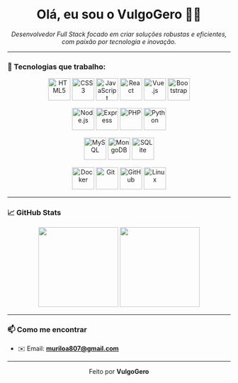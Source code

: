 <h1 align="center">Olá, eu sou o VulgoGero 👨‍💻</h1>
<p align="center">
  <i>Desenvolvedor Full Stack focado em criar soluções robustas e eficientes, com paixão por tecnologia e inovação.</i>
</p>

---

### 🚀 Tecnologias que trabalho:

<p align="center">
  <!-- Front-End -->
  <img src="https://cdn.jsdelivr.net/gh/devicons/devicon/icons/html5/html5-original.svg" alt="HTML5" width="50" height="50"/>
  <img src="https://cdn.jsdelivr.net/gh/devicons/devicon/icons/css3/css3-original.svg" alt="CSS3" width="50" height="50"/>
  <img src="https://cdn.jsdelivr.net/gh/devicons/devicon/icons/javascript/javascript-original.svg" alt="JavaScript" width="50" height="50"/>
  <img src="https://cdn.jsdelivr.net/gh/devicons/devicon/icons/react/react-original.svg" alt="React" width="50" height="50"/>
  <img src="https://cdn.jsdelivr.net/gh/devicons/devicon/icons/vuejs/vuejs-original.svg" alt="Vue.js" width="50" height="50"/>
  <img src="https://cdn.jsdelivr.net/gh/devicons/devicon/icons/bootstrap/bootstrap-original.svg" alt="Bootstrap" width="50" height="50"/>
</p>

<p align="center">
  <!-- Back-End -->
  <img src="https://cdn.jsdelivr.net/gh/devicons/devicon/icons/nodejs/nodejs-original.svg" alt="Node.js" width="50" height="50"/>
  <img src="https://cdn.jsdelivr.net/gh/devicons/devicon/icons/express/express-original.svg" alt="Express" width="50" height="50"/>
  <img src="https://cdn.jsdelivr.net/gh/devicons/devicon/icons/php/php-original.svg" alt="PHP" width="50" height="50"/>
  <img src="https://cdn.jsdelivr.net/gh/devicons/devicon/icons/python/python-original.svg" alt="Python" width="50" height="50"/>
</p>

<p align="center">
  <!-- Database -->
  <img src="https://cdn.jsdelivr.net/gh/devicons/devicon/icons/mysql/mysql-original.svg" alt="MySQL" width="50" height="50"/>
  <img src="https://cdn.jsdelivr.net/gh/devicons/devicon/icons/mongodb/mongodb-original.svg" alt="MongoDB" width="50" height="50"/>
  <img src="https://cdn.jsdelivr.net/gh/devicons/devicon/icons/sqlite/sqlite-original.svg" alt="SQLite" width="50" height="50"/>
</p>

<p align="center">
  <!-- DevOps / Others -->
  <img src="https://cdn.jsdelivr.net/gh/devicons/devicon/icons/docker/docker-original.svg" alt="Docker" width="50" height="50"/>
  <img src="https://cdn.jsdelivr.net/gh/devicons/devicon/icons/git/git-original.svg" alt="Git" width="50" height="50"/>
  <img src="https://cdn.jsdelivr.net/gh/devicons/devicon/icons/github/github-original.svg" alt="GitHub" width="50" height="50"/>
  <img src="https://cdn.jsdelivr.net/gh/devicons/devicon/icons/linux/linux-original.svg" alt="Linux" width="50" height="50"/>
</p>

---

### 📈 GitHub Stats

<p align="center">
  <img height="180em" src="https://github-readme-stats.vercel.app/api?username=VulgoGero&show_icons=true&theme=tokyonight&count_private=true&hide_title=true"/>
  <img height="180em" src="https://github-readme-stats.vercel.app/api/top-langs/?username=VulgoGero&layout=compact&theme=tokyonight"/>
</p>

---

### 📫 Como me encontrar

- ✉️ Email: **muriloa807@gmail.com**

---

<p align="center">
  Feito por <strong>VulgoGero</strong>
</p>
